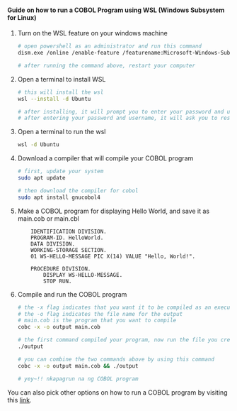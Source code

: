 #### Guide on how to run a COBOL Program using WSL (Windows Subsystem for Linux)

1. Turn on the WSL feature on your windows machine
    ```bash
    # open powershell as an administrator and run this command
    dism.exe /online /enable-feature /featurename:Microsoft-Windows-Subsystem-Linux /all

    # after running the command above, restart your computer
    ```

2. Open a terminal to install WSL
    ```bash
    # this will install the wsl
    wsl --install -d Ubuntu

    # after installing, it will prompt you to enter your password and username for the wsl
    # after entering your password and username, it will ask you to restart your computer
    ```

3. Open a terminal to run the wsl
    ```bash
    wsl -d Ubuntu
    ```

4. Download a compiler that will compile your COBOL program
    ```bash
    # first, update your system
    sudo apt update 

    # then download the compiler for cobol
    sudo apt install gnucobol4
    ```

5. Make a COBOL program for displaying Hello World, and save it as main.cob or main.cbl
    ```cobol
        IDENTIFICATION DIVISION.
        PROGRAM-ID. HelloWorld.
        DATA DIVISION.
        WORKING-STORAGE SECTION.
        01 WS-HELLO-MESSAGE PIC X(14) VALUE "Hello, World!".

        PROCEDURE DIVISION.
            DISPLAY WS-HELLO-MESSAGE.
            STOP RUN.
    ```

6. Compile and run the COBOL program
    ```bash
    # the -x flag indicates that you want it to be compiled as an executable file
    # the -o flag indicates the file name for the output
    # main.cob is the program that you want to compile 
    cobc -x -o output main.cob

    # the first command compiled your program, now run the file you created
    ./output

    # you can combine the two commands above by using this command
    cobc -x -o output main.cob && ./output

    # yey~!! nkapagrun na ng COBOL program
    ```

You can also pick other options on how to run a COBOL program by visiting this [link](../README.md).
